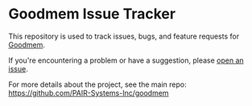 # Goodmem Issue Tracker

This repository is used to track issues, bugs, and feature requests for [Goodmem](https://github.com/PAIR-Systems-Inc/goodmem).

If you're encountering a problem or have a suggestion, please [open an issue](https://github.com/PAIR-Systems-Inc/goodmem-issues/issues/new).

For more details about the project, see the main repo: https://github.com/PAIR-Systems-Inc/goodmem
